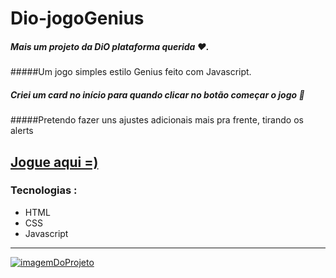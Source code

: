 # Dio-jogoGenius


##### Mais um  projeto da DiO plataforma querida  ❤️.  
#####Um jogo simples estilo Genius feito com Javascript.
##### Criei um card no início para quando clicar no botão começar o jogo 🤭
#####Pretendo fazer uns ajustes adicionais mais pra frente, tirando os alerts 

[Jogue aqui =)](https://dio-jogo-genius.priscila-une.vercel.app/ "Jogue aqui =)")
------------
### Tecnologias :
- HTML
- CSS
- Javascript

------------
[![imagemDoProjeto](https://lh3.googleusercontent.com/pw/ACtC-3f3FjFbcwJHh0Ef76nqqVlMbmg6iobNMPP3DNj7-hMnngtVXSx29D0sNQCVrbuLouC3lRi8DobGPyuNmKUOcGeQAiLpoLOIPndjvsNKCvsuTXba8L5eh1jRMQFgiaNv8Klt5LuUBV57ivd11QB-OszCDw=w1052-h657-no?authuser=0 "imagemDoProjeto")](http://https://lh3.googleusercontent.com/pw/ACtC-3f3FjFbcwJHh0Ef76nqqVlMbmg6iobNMPP3DNj7-hMnngtVXSx29D0sNQCVrbuLouC3lRi8DobGPyuNmKUOcGeQAiLpoLOIPndjvsNKCvsuTXba8L5eh1jRMQFgiaNv8Klt5LuUBV57ivd11QB-OszCDw=w1052-h657-no?authuser=0 "imagemDoProjeto")
